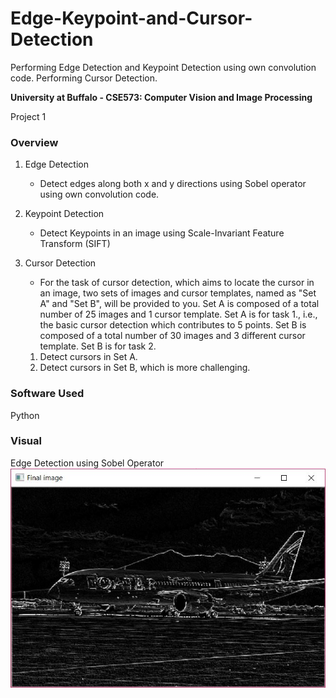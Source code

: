 # Edge-Keypoint-and-Cursor-Detection
Performing Edge Detection and Keypoint Detection using own convolution code. Performing Cursor Detection.

**University at Buffalo - CSE573: Computer Vision and Image Processing**
<p>Project 1</p>

### Overview
1. Edge Detection
   * Detect edges along both x and y directions using Sobel operator using own convolution code.
   
2. Keypoint Detection
   * Detect Keypoints in an image using Scale-Invariant Feature Transform (SIFT)
   
3. Cursor Detection
   * For the task of cursor detection, which aims to locate the cursor in an image, two sets of images and cursor templates, named as "Set A" and "Set B", will be provided to you. Set A is composed of a total number of 25 images and 1 cursor template. Set A is for task 1., i.e., the basic cursor detection which contributes to 5 points. Set B is composed of a total number of 30 images and 3 different cursor template. Set B is for task 2.
   1. Detect cursors in Set A.
   2. Detect cursors in Set B, which is more challenging.
   
### Software Used
Python

### Visual
Edge Detection using Sobel Operator
![Edge Detection](https://github.com/disha-mehra/Edge-Keypoint-and-Cursor-Detection/blob/master/Task_1_images/final_image_edge_detected.JPG)

